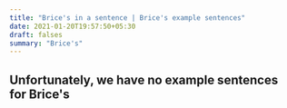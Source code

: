 ```yaml
---
title: "Brice's in a sentence | Brice's example sentences"
date: 2021-01-20T19:57:50+05:30
draft: falses
summary: "Brice's"
---
```

## Unfortunately, we have no example sentences for Brice's                 

